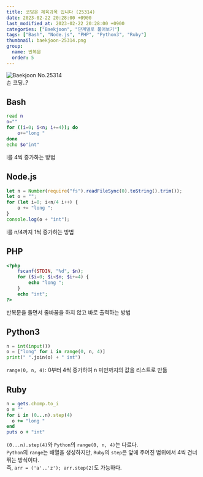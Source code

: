 ```yaml
---
title: 코딩은 체육과목 입니다 (25314)
date: 2023-02-22 20:28:00 +0900
last_modified_at: 2023-02-22 20:28:00 +0900
categories: ["Baekjoon", "단계별로 풀어보기"]
tags: ["Bash", "Node.js", "PHP", "Python3", "Ruby"]
thumbnail: baekjoon-25314.png
group:
  name: 반복문
  order: 5
---
```


![Baekjoon No.25314](baekjoon-25314.png)  
손 코딩..?

## Bash
```bash
read n
o=""
for ((i=0; i<n; i+=4)); do
	o+="long "
done
echo $o"int"
```
i를 4씩 증가하는 방법

## Node.js
```javascript
let n = Number(require("fs").readFileSync(0).toString().trim());
let o = "";
for (let i=0; i<n/4 i++) {
	o += "long ";
}
console.log(o + "int");
```
i를 n/4까지 1씩 증가하는 방법

## PHP
```php
<?php
	fscanf(STDIN, "%d", $n);
	for ($i=0; $i<$n; $i+=4) {
		echo "long ";
	}
	echo "int";
?>
```
반복문을 돌면서 줄바꿈을 하지 않고 바로 출력하는 방법

## Python3
```python
n = int(input())
o = ["long" for i in range(0, n, 4)]
print(" ".join(o) + " int")
```
`range(0, n, 4)`: 0부터 4씩 증가하여 n 미만까지의 값을 리스트로 만듦

## Ruby
```ruby
n = gets.chomp.to_i
o = ""
for i in (0...n).step(4)
  o += "long "
end
puts o + "int"
```
`(0...n).step(4)`와 `Python`의 `range(0, n, 4)`는 다르다.  
`Python`의 `range`는 배열을 생성하지만, `Ruby`의 `step`은 앞에 주어진 범위에서 4씩 건너뛰는 방식이다.  
즉, `arr = ('a'..'z'); arr.step(2)`도 가능하다.
